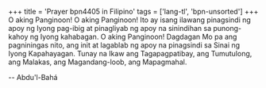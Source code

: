 +++
title = 'Prayer bpn4405 in Filipino'
tags = ['lang-tl', 'bpn-unsorted']
+++
O aking Panginoon! O aking Panginoon! Ito ay isang ilawang pinagsindi ng apoy ng Iyong pag-ibig at pinagliyab ng apoy na sinindihan sa punong-kahoy ng Iyong kahabagan. O aking Panginoon! Dagdagan Mo pa ang pagniningas nito, ang init at lagablab ng apoy na pinagsindi sa Sinai ng Iyong Kapahayagan. Tunay na Ikaw ang Tagapagpatibay, ang Tumutulong, ang Malakas, ang Magandang-loob, ang Mapagmahal.

-- Abdu'l-Bahá

